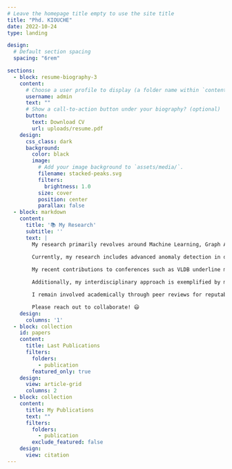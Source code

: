 ```yaml
---
# Leave the homepage title empty to use the site title
title: "Phd. KIOUCHE"
date: 2022-10-24
type: landing

design:
  # Default section spacing
  spacing: "6rem"

sections:
  - block: resume-biography-3
    content:
      # Choose a user profile to display (a folder name within `content/authors/`)
      username: admin
      text: ""
      # Show a call-to-action button under your biography? (optional)
      button:
        text: Download CV
        url: uploads/resume.pdf
    design:
      css_class: dark
      background:
        color: black
        image:
          # Add your image background to `assets/media/`.
          filename: stacked-peaks.svg
          filters:
            brightness: 1.0
          size: cover
          position: center
          parallax: false
  - block: markdown
    content:
      title: '📚 My Research'
      subtitle: ''
      text: |
        My research primarily revolves around Machine Learning, Graph Analytics, and Pattern Recognition, with a strong emphasis on optimization and data-driven solutions. My Ph.D. thesis, completed at LIRIS, Université Claude Bernard Lyon 1, explored efficient algorithms for graph matching and large-scale data management, solving critical scalability and performance issues.

        Currently, my research includes advanced anomaly detection in dynamic graphs and deep learning techniques for graph-based data, enhancing the robustness of cybersecurity systems against advanced persistent threats.
        
        My recent contributions to conferences such as VLDB underline my commitment to graph sparsification techniques for efficient graph compression, maintaining neighborhood structures to facilitate effective graph analysis in databases.

        Additionally, my interdisciplinary approach is exemplified by my contribution to computational geometry and archaeological studies, including the analysis of ancient mega-structures through geometric graph matching techniques, as highlighted in my publication in PLOS ONE. I actively engage with optimization problems, developing hybrid multi-objective algorithms published in high-ranked journals such as Pattern Recognition Letters and Engineering Applications of Artificial Intelligence.

        I remain involved academically through peer reviews for reputable journals, mentoring master's students in Data Science and AI, and delivering specialized courses on graph neural networks and operational research.

        Please reach out to collaborate! 😃
    design:
      columns: '1'
  - block: collection
    id: papers
    content:
      title: Last Publications
      filters:
        folders:
          - publication
        featured_only: true
    design:
      view: article-grid
      columns: 2
  - block: collection
    content:
      title: My Publications
      text: ""
      filters:
        folders:
          - publication
        exclude_featured: false
    design:
      view: citation
---
```

